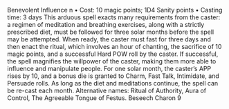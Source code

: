 Benevolent Influence n
• Cost: 10 magic points; 1D4 Sanity points
• Casting time: 3 days
This arduous spell exacts many requirements from the 
caster: a regimen of meditation and breathing exercises, 
along with a strictly prescribed diet, must be followed for 
three solar months before the spell may be attempted. 
When ready, the caster must fast for three days and then 
enact the ritual, which involves an hour of chanting, 
the sacrifice of 10 magic points, and a successful Hard 
POW roll by the caster. If successful, the spell magnifies 
the willpower of the caster, making them more able to 
influence and manipulate people. For one solar month, 
the caster’s APP rises by 10, and a bonus die is granted 
to Charm, Fast Talk, Intimidate, and Persuade rolls. As 
long as the diet and meditations continue, the spell can 
be re-cast each month.
Alternative names: Ritual of Authority, Aura of Control, 
The Agreeable Tongue of Festus.
Beseech Charon 9 
